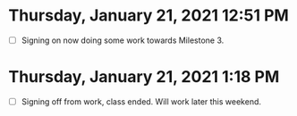 # Thursday, January 21, 2021 12:51 PM
- [ ] Signing on now doing some work towards Milestone 3. 

# Thursday, January 21, 2021 1:18 PM
- [ ] Signing off from work, class ended. Will work later this weekend. 
